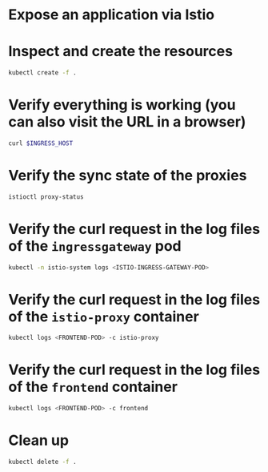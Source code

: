 # Expose an application via Istio

# Inspect and create the resources

```bash
kubectl create -f .
```

# Verify everything is working (you can also visit the URL in a browser)

```bash
curl $INGRESS_HOST
```

# Verify the sync state of the proxies

```bash
istioctl proxy-status
```

# Verify the curl request in the log files of the `ingressgateway` pod

```bash
kubectl -n istio-system logs <ISTIO-INGRESS-GATEWAY-POD>
```

# Verify the curl request in the log files of the `istio-proxy` container

```bash
kubectl logs <FRONTEND-POD> -c istio-proxy
```

# Verify the curl request in the log files of the `frontend` container

```bash
kubectl logs <FRONTEND-POD> -c frontend
```

# Clean up

```bash
kubectl delete -f .
```
